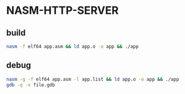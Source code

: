 # NASM-HTTP-SERVER

## build

```sh
nasm -f elf64 app.asm && ld app.o -o app && ./app
```

## debug

```sh
nasm -g -f elf64 app.asm -l app.list && ld app.o -o app && ./app
gdb -q -x file.gdb
```
